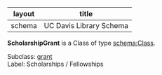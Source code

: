 | layout| title |
| ------------- |:-------------:|
| schema     | UC Davis Library Schema    |

**ScholarshipGrant** is a Class of type [schema:Class](http://schema.org/Class). <br /> 

Subclass: [grant](http://schema.library.ucdavis.edu/grant)<br /> Label: Scholarships / Fellowships<br /> 
